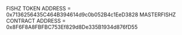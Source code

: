 FISHZ TOKEN ADDRESS           = 0x7136256435C464B394614d9c0b052B4c1EeD3828
MASTERFISHZ CONTRACT ADDRESS  = 0x8F6F8A8FBFBC753Ef829d8De335B1934d876fD55
